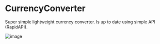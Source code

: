 # CurrencyConverter
Super simple lightweight currency converter. Is up to date using simple API (RapidAPI).

![image](https://user-images.githubusercontent.com/73699210/202659457-b3a03b18-58a2-4ca2-84ab-6787794c0fe7.png)
